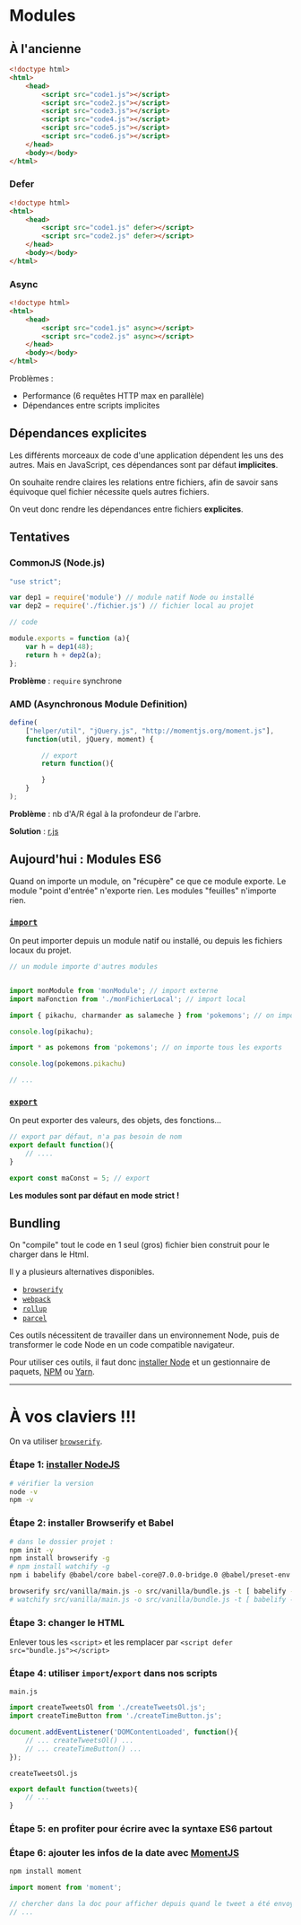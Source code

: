# Modules

## À l'ancienne

````html
<!doctype html>
<html>
    <head>
        <script src="code1.js"></script>
        <script src="code2.js"></script>
        <script src="code3.js"></script>
        <script src="code4.js"></script>
        <script src="code5.js"></script>
        <script src="code6.js"></script>
    </head>
    <body></body>
</html>
````

### Defer

````html
<!doctype html>
<html>
    <head>
        <script src="code1.js" defer></script>
        <script src="code2.js" defer></script>
    </head>
    <body></body>
</html>
````

### Async

````html
<!doctype html>
<html>
    <head>
        <script src="code1.js" async></script>
        <script src="code2.js" async></script>
    </head>
    <body></body>
</html>
````


Problèmes :

* Performance (6 requêtes HTTP max en parallèle)
* Dépendances entre scripts implicites

## Dépendances explicites

Les différents morceaux de code d'une application dépendent les uns des autres. Mais en JavaScript, ces dépendances sont par défaut **implicites**.

On souhaite rendre claires les relations entre fichiers, afin de savoir sans équivoque quel fichier nécessite quels autres fichiers.

On veut donc rendre les dépendances entre fichiers **explicites**.

## Tentatives



### CommonJS (Node.js)

````js
"use strict";

var dep1 = require('module') // module natif Node ou installé
var dep2 = require('./fichier.js') // fichier local au projet

// code

module.exports = function (a){
    var h = dep1(48);
    return h + dep2(a);
};
````

**Problème** : `require` synchrone


### AMD (Asynchronous Module Definition)

````js
define(
    ["helper/util", "jQuery.js", "http://momentjs.org/moment.js"],
    function(util, jQuery, moment) {

        // export
        return function(){

        }
    }
);
````

**Problème** : nb d'A/R égal à la profondeur de l'arbre.

**Solution** : [r.js](https://github.com/requirejs/r.js)


## Aujourd'hui : Modules ES6

Quand on importe un module, on "récupère" ce que ce module exporte.
Le module "point d'entrée" n'exporte rien. Les modules "feuilles" n'importe rien.

### [`import`](https://developer.mozilla.org/fr/docs/Web/JavaScript/Reference/Instructions/import)

On peut importer depuis un module natif ou installé, ou depuis les fichiers locaux du projet.

````js
// un module importe d'autres modules


import monModule from 'monModule'; // import externe
import maFonction from './monFichierLocal'; // import local

import { pikachu, charmander as salameche } from 'pokemons'; // on importe seulement "pikachu" et "charmander", que je renomme en "salameche"

console.log(pikachu);

import * as pokemons from 'pokemons'; // on importe tous les exports

console.log(pokemons.pikachu)

// ...
````

### [`export`](https://developer.mozilla.org/fr/docs/Web/JavaScript/Reference/Instructions/export)

On peut exporter des valeurs, des objets, des fonctions...

````js
// export par défaut, n'a pas besoin de nom
export default function(){
    // ....
}

export const maConst = 5; // export

````

**Les modules sont par défaut en mode strict !**


## Bundling

On "compile" tout le code en 1 seul (gros) fichier bien construit pour le charger dans le Html.

Il y a plusieurs alternatives disponibles.

- [`browserify`](http://browserify.org/)
- [`webpack`](https://webpack.js.org/)
- [`rollup`](https://rollupjs.org/guide/en)
- [`parcel`](https://parceljs.org/)

Ces outils nécessitent de travailler dans un environnement Node, puis de transformer le code Node en un code compatible navigateur.


Pour utiliser ces outils, il faut donc [installer Node](https://nodejs.org/en/) et un gestionnaire de paquets, [NPM](https://www.npmjs.com/) ou [Yarn](https://yarnpkg.com/en/).

---

# À vos claviers !!!

On va utiliser [`browserify`](http://browserify.org/).


### Étape 1: [installer NodeJS](https://nodejs.org/en/)

```bash
# vérifier la version
node -v
npm -v
```

### Étape 2: installer Browserify et Babel

```bash
# dans le dossier projet :
npm init -y
npm install browserify -g
# npm install watchify -g
npm i babelify @babel/core babel-core@7.0.0-bridge.0 @babel/preset-env --save-dev

browserify src/vanilla/main.js -o src/vanilla/bundle.js -t [ babelify --presets [ @babel/env ] ] -d
# watchify src/vanilla/main.js -o src/vanilla/bundle.js -t [ babelify --presets [ @babel/env ] ] -d -v
```

### Étape 3: changer le HTML

Enlever tous les `<script>` et les remplacer par `<script defer src="bundle.js"></script>`

### Étape 4: utiliser `import`/`export` dans nos scripts

`main.js`

````js
import createTweetsOl from './createTweetsOl.js';
import createTimeButton from './createTimeButton.js';

document.addEventListener('DOMContentLoaded', function(){
    // ... createTweetsOl() ...
    // ... createTimeButton() ...
});
````

`createTweetsOl.js`

````js
export default function(tweets){
    // ...
}
````

### Étape 5: en profiter pour écrire avec la syntaxe ES6 partout


### Étape 6: ajouter les infos de la date avec [MomentJS](https://momentjs.com/)

```bash
npm install moment
```

```js
import moment from 'moment';

// chercher dans la doc pour afficher depuis quand le tweet a été envoyé
// ...
```

